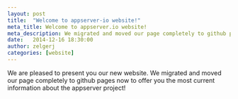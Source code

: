 ```yaml
---
layout: post
title:  "Welcome to appserver-io website!"
meta_title: Welcome to appserver.io website!
meta_description: We migrated and moved our page completely to github pages now to offer you the most current information about the appserver project!
date:   2014-12-16 18:30:00
author: zelgerj
categories: [website]
---
```


We are pleased to present you our new website. We migrated and moved our page completely to github pages now to offer you the most current information about the appserver project!
